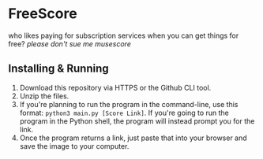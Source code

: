 # FreeScore
who likes paying for subscription services when you can get things for free? *please don't sue me musescore*

## Installing & Running

1) Download this repository via HTTPS or the Github CLI tool.
2) Unzip the files.
3) If you're planning to run the program in the command-line, use this format: `python3 main.py [Score Link]`. If you're going to run the program in the Python shell, the program will instead prompt you for the link.
4) Once the program returns a link, just paste that into your browser and save the image to your computer.
